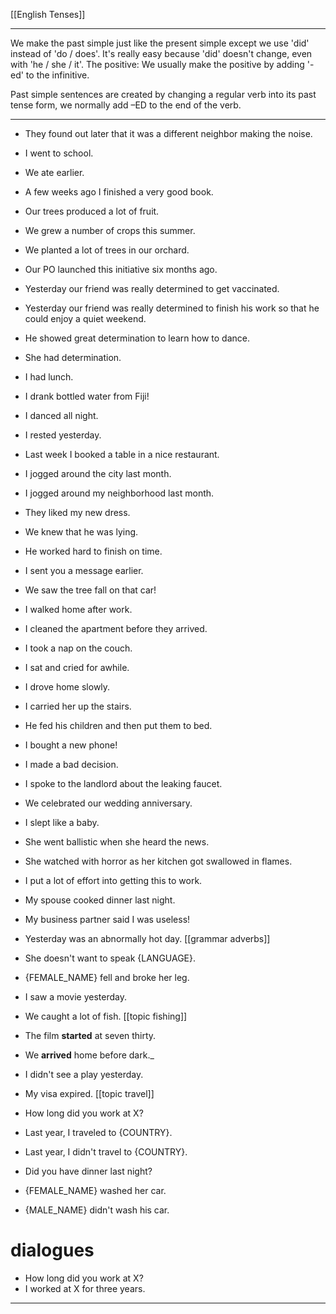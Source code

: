 [[English Tenses]]

---

We make the past simple just like the present simple except we use 'did' instead of 'do / does'. It's really easy because 'did' doesn't change, even with 'he / she / it'. The positive: We usually make the positive by adding '-ed' to the infinitive.

Past simple sentences are created by changing a regular verb into its past tense form, we normally add –ED to the end of the verb.

---

- They found out later that it was a different neighbor making the noise.
- I went to school.

- We ate earlier.

- A few weeks ago I finished a very good book.

- Our trees produced a lot of fruit.

- We grew a number of crops this summer.

- We planted a lot of trees in our orchard.

- Our PO launched this initiative six months ago.

- Yesterday our friend was really determined to get vaccinated.

- Yesterday our friend was really determined to finish his work so that he could enjoy a quiet weekend.

- He showed great determination to learn how to dance.

- She had determination.

- I had lunch.

- I drank bottled water from Fiji!

- I danced all night.

- I rested yesterday.

- Last week I booked a table in a nice restaurant.

- I jogged around the city last month.

- I jogged around my neighborhood last month.

- They liked my new dress.

- We knew that he was lying.

- He worked hard to finish on time.

- I sent you a message earlier.

- We saw the tree fall on that car!

- I walked home after work.

- I cleaned the apartment before they arrived.

- I took a nap on the couch.

- I sat and cried for awhile.

- I drove home slowly.

- I carried her up the stairs.

- He fed his children and then put them to bed.

- I bought a new phone!

- I made a bad decision.

- I spoke to the landlord about the leaking faucet.

- We celebrated our wedding anniversary.

- I slept like a baby.

- She went ballistic when she heard the news.

- She watched with horror as her kitchen got swallowed in flames.

- I put a lot of effort into getting this to work.

- My spouse cooked dinner last night.

- My business partner said I was useless!
- Yesterday was an abnormally hot day. [[grammar adverbs]]
- She doesn't want to speak {LANGUAGE}.
- {FEMALE_NAME}  fell and broke her leg.
-   I saw a movie yesterday.
-   We caught a lot of fish. [[topic fishing]]
- The film **started** at seven thirty.  
- We **arrived** home before dark._
-   I didn't see a play yesterday.
-   My visa expired. [[topic travel]]
-   How long did you work at X?
-   Last year, I traveled to {COUNTRY}.
-   Last year, I didn't travel to {COUNTRY}.
-   Did you have dinner last night?
-   {FEMALE_NAME}  washed her car.
-   {MALE_NAME}  didn't wash his car.

# dialogues
-   How long did you work at X?
-   I worked at X for three years.
  ---
